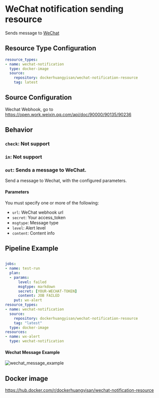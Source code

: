 WeChat notification sending resource
=================================

Sends message to [WeChat](https://www.wechat.com/)

Resource Type Configuration
---------------------------
```yaml
resource_types:
- name: wechat-notification
  type: docker-image
  source:
    repository: dockerhuangyisan/wechat-notification-resource
    tag: latest
```

Source Configuration
---------------------------------

Wechat Webhook, go to
<https://open.work.weixin.qq.com/api/doc/90000/90135/90236>

Behavior
--------
### `check`: Not support
### `in`: Not support
### `out`: Sends a message to WeChat.

Send a message to Wechat, with the configured parameters.

#### Parameters

You must specify one or more of the following:

- `url`:  WeChat webhook url
- `secret`: Your access_token
- `msgtype`: Message type
- `level`:  Alert level
- `content`: Content info

Pipeline Example
----------------

```yaml

jobs:
- name: test-run
  plan:
  - params:
      level: failed
      msgtype: markdown
      secret: [YOUR-WECHAT-TOKEN]
      content: JOB FAILED
    put: wx-alert
resource_types:
- name: wechat-notification
  source:
    repository: dockerhuangyisan/wechat-notification-resource
    tag: "latest"
  type: docker-image
resources:
- name: wx-alert
  type: wechat-notification
```

#### Wechat Message Example
![wechat_message_example](https://image.kirakirazone.com/image/wechat_message.png)



Docker image
---------------
https://hub.docker.com/r/dockerhuangyisan/wechat-notification-resource



